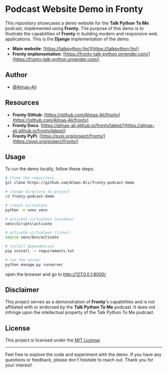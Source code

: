 # Podcast Website Demo in Fronty

This repository showcases a demo website for the **Talk Python To Me** podcast, implemented using **Fronty**. The purpose of this demo is to illustrate the capabilities of **Fronty** in building modern and responsive web applications. This is the **Django** implementation of the demo.

- **Main website**: [https://talkpython.fm/](https://talkpython.fm/)
- **Fronty implementation**: [https://fronty-talk-python.onrender.com/](https://fronty-talk-python.onrender.com/)

## Author

- [@Almas-Ali](https://github.com/Almas-Ali "Md. Almas Ali")

## Resources

- **Fronty Github**: [https://github.com/Almas-Ali/fronty](https://github.com/Almas-Ali/fronty)
- **Fronty Docs**: [https://almas-ali.github.io/fronty/latest/](https://almas-ali.github.io/fronty/latest/)
- **Fronty PyPi**: [https://pypi.org/project/fronty/](https://pypi.org/project/fronty/)

## Usage

To run the demo locally, follow these steps:

```bash
# Clone the repository
git clone https://github.com/Almas-Ali/fronty-podcast-demo

# change directory to project
cd fronty-podcast-demo

# create virtualenv
python -m venv venv

# activate virtualenv (windows)
venv\Scripts\activate

# activate virtualenv (linux)
source venv/bin/activate

# install dependencies
pip install -r requirements.txt

# run the server
python manage.py runserver
```

open the browser and go to http://127.0.0.1:8000/

## Disclaimer

This project serves as a demonstration of **Fronty**'s capabilities and is not affiliated with or endorsed by the **Talk Python To Me** podcast. It does not infringe upon the intellectual property of the Talk Python To Me podcast.

## License

This project is licensed under the [MIT License](LICENSE).

---

Feel free to explore the code and experiment with the demo. If you have any questions or feedback, please don't hesitate to reach out. Thank you for your interest!
